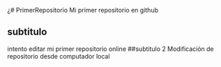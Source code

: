 ¿# PrimerRepositorio
Mi primer repositorio en github
## subtitulo
intento editar mi primer repositorio online
##subtitulo 2
Modificación de repositorio desde computador local